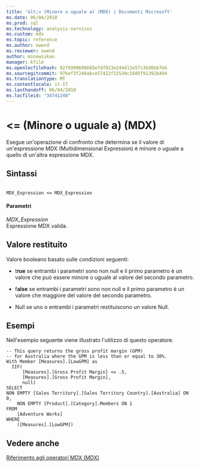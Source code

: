 ```yaml
---
title: '&lt;= (Minore o uguale a) (MDX) | Documenti Microsoft'
ms.date: 06/04/2018
ms.prod: sql
ms.technology: analysis-services
ms.custom: mdx
ms.topic: reference
ms.author: owend
ms.reviewer: owend
author: minewiskan
manager: kfile
ms.openlocfilehash: 02f6990698603efdf813e244d11e57c3bd6bb7eb
ms.sourcegitcommit: 97bef3f248abce57422f15530c1685f91392b494
ms.translationtype: MT
ms.contentlocale: it-IT
ms.lasthandoff: 06/04/2018
ms.locfileid: "34741240"
---
```

# <a name="lt-less-than-or-equal-to-mdx"></a>&lt;= (Minore o uguale a) (MDX)


  Esegue un'operazione di confronto che determina se il valore di un'espressione MDX (Multidimensional Expression) è minore o uguale a quello di un'altra espressione MDX.  
  
## <a name="syntax"></a>Sintassi  
  
```  
  
MDX_Expression <= MDX_Expression  
```  
  
#### <a name="parameters"></a>Parametri  
 *MDX_Expression*  
 Espressione MDX valida.  
  
## <a name="return-value"></a>Valore restituito  
 Valore booleano basato sulle condizioni seguenti:  
  
-   t**rue** se entrambi i parametri sono non null e il primo parametro è un valore che può essere minore o uguale al valore del secondo parametro.  
  
-   f**alse** se entrambi i parametri sono non null e il primo parametro è un valore che maggiore del valore del secondo parametro.  
  
-   Null se uno o entrambi i parametri restituiscono un valore Null.  
  
## <a name="examples"></a>Esempi  
 Nell'esempio seguente viene illustrato l'utilizzo di questo operatore.  
  
```  
-- This query returns the gross profit margin (GPM)  
-- for Australia where the GPM is less than or equal to 30%.  
With Member [Measures].[LowGPM] as  
  IIF(  
      [Measures].[Gross Profit Margin] <= .5,  
      [Measures].[Gross Profit Margin],  
      null)  
SELECT   
NON EMPTY [Sales Territory].[Sales Territory Country].[Australia] ON 0,  
    NON EMPTY [Product].[Category].Members ON 1  
FROM  
    [Adventure Works]  
WHERE  
    ([Measures].[LowGPM])  
```  
  
## <a name="see-also"></a>Vedere anche  
 [Riferimento agli operatori MDX &#40;MDX&#41;](../mdx/mdx-operator-reference-mdx.md)  
  
  
